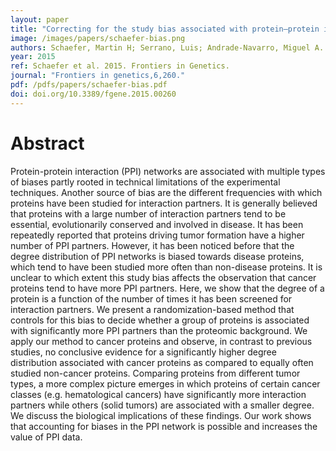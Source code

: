 ```yaml
---
layout: paper
title: "Correcting for the study bias associated with protein–protein interaction measurements reveals differences between protein degree distributions from different cancer types"
image: /images/papers/schaefer-bias.png
authors: Schaefer, Martin H; Serrano, Luis; Andrade-Navarro, Miguel A.
year: 2015
ref: Schaefer et al. 2015. Frontiers in Genetics.
journal: "Frontiers in genetics,6,260."
pdf: /pdfs/papers/schaefer-bias.pdf
doi: doi.org/10.3389/fgene.2015.00260
---
```


# Abstract

Protein-protein interaction (PPI) networks are associated with multiple types of biases partly rooted in technical limitations of the experimental techniques. Another source of bias are the different frequencies with which proteins have been studied for interaction partners. It is generally believed that proteins with a large number of interaction partners tend to be essential, evolutionarily conserved and involved in disease. It has been repeatedly reported that proteins driving tumor formation have a higher number of PPI partners. However, it has been noticed before that the degree distribution of PPI networks is biased towards disease proteins, which tend to have been studied more often than non-disease proteins. It is unclear to which extent this study bias affects the observation that cancer proteins tend to have more PPI partners. Here, we show that the degree of a protein is a function of the number of times it has been screened for interaction partners. We present a randomization-based method that controls for this bias to decide whether a group of proteins is associated with significantly more PPI partners than the proteomic background. We apply our method to cancer proteins and observe, in contrast to previous studies, no conclusive evidence for a significantly higher degree distribution associated with cancer proteins as compared to equally often studied non-cancer proteins. Comparing proteins from different tumor types, a more complex picture emerges in which proteins of certain cancer classes (e.g. hematological cancers) have significantly more interaction partners while others (solid tumors) are associated with a smaller degree. We discuss the biological implications of these findings. Our work shows that accounting for biases in the PPI network is possible and increases the value of PPI data.
